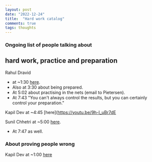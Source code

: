 ```yaml
---
layout: post
date: "2022-12-24"
title:  "Hard work catalog"
comments: true
tags: thoughts
---
```


### Ongoing list of people talking about

## hard work, practice and preparation

Rahul Dravid
- at ~1:30 [here](https://youtu.be/mN1M0zs3YAk?t=90).
- Also at 3:30 about being prepared.
- At 5:02 about practising in the nets (email to Pietersen).
- At 7:43 "You can't always control the results, but you can certainly control your preparation."

Kapil Dev at ~4:45 [here](https://youtu.be/9h-l_uBr7dE

Sunil Chhetri at ~5:00 [here](https://youtu.be/sBj_JQWTqw8?t=300).
- At 7:47 as well.

### About proving people wrong

Kapil Dev at ~1:00 [here](https://youtu.be/9h-l_uBr7dE?t=53)
